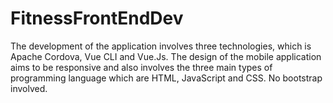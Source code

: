 # FitnessFrontEndDev
The development of the application involves three technologies, which is Apache Cordova, Vue CLI and Vue.Js.  The design of the mobile application aims to be responsive and also involves the three main types of programming language which are HTML, JavaScript and CSS. No bootstrap involved.
